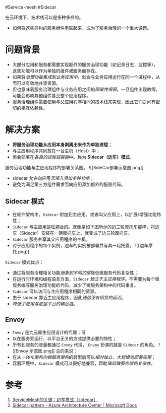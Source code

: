 #Service-mesh #Sidecar


在云环境下，技术栈可以是多种多样的。
- 如何将这些异构的服务组件串联起来，成为了服务治理的一个重大课题。

# 问题背景
- 大部分应用和服务都需要实现额外的服务治理功能（如记录日志，监控等），这些功能可以作为单独的组件或服务而存在。
- 如果将*治理功能集成到业务应用中*，就会与业务应用运行在同一个进程中，从而可以有效地共享资源。
- 但也意味着服务治理组件与业务应用之间的*隔离性很弱*，一旦组件出现故障，可能会影响其他组件甚至整个应用程序。
- 服务治理组件需要使用与父应用程序相同的技术栈来实现，因此它们之间有密切的相互依赖性。

# 解决方案
- **将服务治理功能从应用本身剥离出来作为单独进程**；
- 与主应用程序共同放在一台主机（Host）中；
- 但会部署在*各自的进程或容器*中。称为 **Sidecar（边车）模式**。

服务治理功能与主应用程序的部署关系图。
![[SideCar部署示意图.png]]

- sidecar 允许向应用*无侵入添加多种功能*；
- 避免为满足第三方组件需求而向应用添加额外的配置代码。

## Sidecar 模式

- 在软件架构中，`Sidecar` 附加到主应用，或者叫父应用上，以扩展/增强功能特性；
-  `Sidecar` 与主应用是松耦合的。就像是如下图所示的边三轮摩托车那样，将边车（Sidecar）安装在一辆摩托车上，就变成了边三轮摩托车。
- `Sidecar` 服务共享其父应用程序的主机。
- 对于应用程序的每个实例，边车的实例被部署并与其一起托管。
![[边车摩托.png]]

 `Sidecar` 模式优点：
-   通过将服务治理相关功能*抽象到不同的层*降低微服务代码复杂性；
-   在运行时环境和编程语言方面，`Sidecar` *独立于主应用程序*，不需要为每个微服务编写服务治理功能的代码，减少了微服务架构中的代码重复。
-   `Sidecar` 可以访问与主应用程序相同的资源。
-   由于 sidecar 靠近主应用程序，因此*通信没有明显的延迟*。
-   *降低了应用与底层平台的耦合度*。

## Envoy

- `Envoy` 是为云原生应用设计的代理；可
- 以在服务旁运行，以平台无关的方式提供必要的特性；
- 所有到服务的流量都通过 `Envoy` 代理， `Envoy` 扮演的就是 `Sidecar` 的角色。
![[Envoy 示意图.png]]
总的来说：
- 在从*一体化架构向微服务架构*的转型后可以*相对独立、大规模地部署应用*；
- 容器环境中，`Sidecar` 模式可以很好地兼容，帮助*降低微服务架构复杂性*。

# 参考
1. [ServiceMesh的关键：边车模式（sidecar）](https://juejin.cn/post/6875610706079645703)
2. [Sidecar pattern - Azure Architecture Center | Microsoft Docs](https://docs.microsoft.com/en-us/azure/architecture/patterns/sidecar)